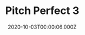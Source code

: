 ---
title: "Pitch Perfect 3"
year: 2017
date: 2020-10-03T00:00:06.000Z
permalink: /almanac/movies/2020-10-03-pitch-perfect-3/index.html
link: https://letterboxd.com/rknightuk/film/pitch-perfect-3/2/
rating: 3
---